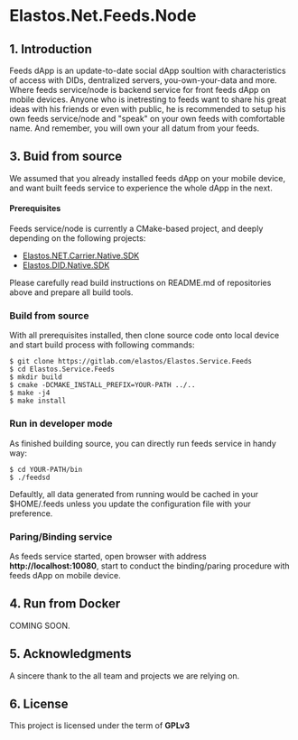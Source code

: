 Elastos.Net.Feeds.Node
=====================
## 1. Introduction

Feeds dApp is an update-to-date social dApp soultion with characteristics of access with DIDs, dentralized servers,  you-own-your-data and more. Where feeds service/node is backend service for front feeds dApp on mobile devices. 
Anyone who is inetresting to feeds want to share his great ideas with his friends or even with public,  he is recommended to setup his  own feeds service/node and "speak" on your own feeds with comfortable name. And remember, you will own your all datum from your feeds.

## 3. Buid from source

We assumed that you already installed feeds dApp on your mobile device, and want built feeds service to experience the whole dApp in the next.

#### Prerequisites

Feeds service/node is currently a CMake-based project, and deeply depending on the following projects:

- [Elastos.NET.Carrier.Native.SDK](https://github.com/elastos/Elastos.NET.Carrier.Native.SDK)
- [Elastos.DID.Native.SDK](https://github.com/elastos/Elastos.DID.Native.SDK)

Please carefully read build instructions on README.md of repositories above and prepare all build tools.

### Build from source

With all prerequisites installed, then clone source code onto local device and start build process with following commands:

```
$ git clone https://gitlab.com/elastos/Elastos.Service.Feeds
$ cd Elastos.Service.Feeds
$ mkdir build
$ cmake -DCMAKE_INSTALL_PREFIX=YOUR-PATH ../..
$ make -j4
$ make install
```

### Run in developer mode

As finished building source, you can directly run feeds service in handy way:

```
$ cd YOUR-PATH/bin
$ ./feedsd
```
Defaultly, all data generated from running would be cached in your $HOME/.feeds unless you update the configuration file with your preference.

### Paring/Binding  service

As feeds service started, open browser with address **http://localhost:10080**,  start to conduct the binding/paring procedure with feeds dApp on mobile device.

## 4. Run from Docker

COMING SOON.

## 5. Acknowledgments

A sincere thank to the all team and projects we are relying on.

## 6. License

This project is licensed under the term of **GPLv3**

